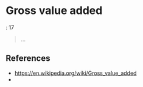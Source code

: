 # Gross value added

: 17

> …
> 

## References

- https://en.wikipedia.org/wiki/Gross_value_added
-